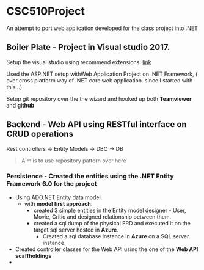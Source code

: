 # CSC510Project

An attempt to port web application developed for the class project into .NET

## Boiler Plate - Project in Visual studio 2017.

Setup the visual studio using  recommend  extensions. [link]()

Used the ASP.NET setup withWeb Application Project on .NET Framework, ( over cross platform way of .NET core  web application. since I started with this ..) 

Setup git repository over the the wizard and hooked up both **Teamviewer** and **github**


## Backend - Web API using RESTful interface on CRUD operations
 Rest controllers -> Entity Models -> DBO -> DB
 
 > Aim is to use repository pattern over here
 
### Persistence - Created the entities using the **.NET Entity Framework 6.0** for the project

* Using ADO.NET Entity data model.
  * with **model first approach.**
     * created 3 simple entities in the Entity model designer - User, Movie, Critic and designed relationship between them.
     * created a sql dump of the physical ERD and executed it on the target sql server hosted in **Azure**.
       * Created a sql database instance in **Azure** on a SQL server instance.
* Created controller classes for the Web API using the one of the **Web API scaffholdings**
* ![]()
